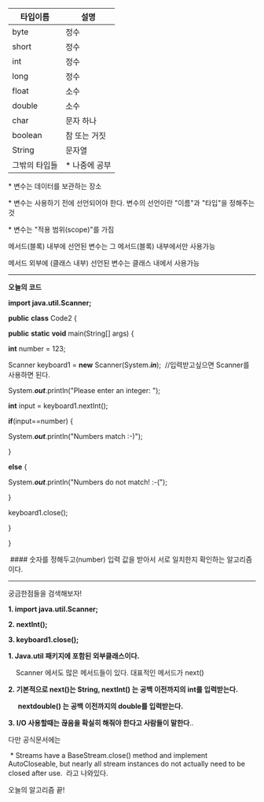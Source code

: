 | 타입이름 | 설명 |
| --- | --- |
| byte | 정수 |
| short | 정수 |
| int | 정수 |
| long | 정수 |
| float | 소수 |
| double | 소수 |
| char | 문자 하나 |
| boolean | 참 또는 거짓 |
| String | 문자열 |
| 그밖의 타입들 | \* 나중에 공부 |

\* 변수는 데이터를 보관하는 장소

\* 변수는 사용하기 전에 선언되어야 한다. 변수의 선언이란 "이름"과 "타입"을 정해주는 것

\* 변수는 "적용 범위(scope)"를 가짐

 메서드(블록) 내부에 선언된 변수는 그 메서드(블록) 내부에서만 사용가능

 메서드 외부에 (클래스 내부) 선언된 변수는 클래스 내에서 사용가능
 
---------------------------------------------------------------------------------------------------------------------------------------------------------

**오늘의 코드**

****import** java.util.Scanner;**

**public** **class** Code2 {

**public** **static** **void** main(String\[\] args) {

**int** number = 123;

Scanner keyboard1 = **new** Scanner(System.**_in_**);  //입력받고싶으면 Scanner를 사용하면 된다.

System.**_out_**.println("Please enter an integer: ");

**int** input = keyboard1.nextInt();

**if**(input\==number) {

System.**_out_**.println("Numbers match :-)");

}

**else** {

System.**_out_**.println("Numbers do not match! :-(");

}

keyboard1.close();

}

}


 #### 숫자를 정해두고(number) 입력 값을 받아서 서로 일치한지 확인하는 알고리즘 이다.

---------------------------------------------------------------------------------------------------------------------------------------------------------

궁금한점들을 검색해보자!

****1. import** java.util.Scanner;**


**2\. nextInt();**    


**3. keyboard1.close();**


**1\. Java.util 패키지에 포함된 외부클래스이다.**

    Scanner 에서도 많은 메서드들이 있다. 대표적인 메서드가 next() 
    
    

**2\. 기본적으로 next()는 String, nextInt() 는 공백 이전까지의 int를 입력받는다.**  

     **nextdouble() 는 공백 이전까지의 double를 입력받는다.**



**3. I/O 사용할때는 끊음을 확실히 해줘야 한다고 사람들이 말한다**.. 

 다만 공식문서에는

 \* Streams have a BaseStream.close() method and implement AutoCloseable, but nearly all stream instances do not actually need to be closed after use.  라고 나와있다. 

오늘의 알고리즘 끝!

